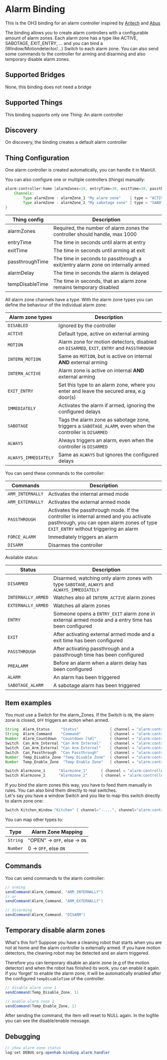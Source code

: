 # Alarm Binding

This is the OH3 binding for an alarm controller inspired by [Aritech](https://aritech-security.de) and [Abus](https://www.abus.com)  

The binding allows you to create alarm controllers with a configurable amount of alarm zones. Each alarm zone has a type like ACTIVE, SABOTAGE, EXIT_ENTRY, ... and you can bind a (Window/Motiondetector/...) Switch to each alarm zone. You can also send some commands to the controller for arming and disarming and also temporary disable alarm zones.

## Supported Bridges

None, this binding does not need a bridge

## Supported Things

This binding supports only one Thing: An alarm controller

## Discovery

On discovery, the binding creates a default alarm controller

## Thing Configuration

One alarm controller is created automatically, you can handle it in MainUI.  

You can also configure one or multiple controllers (things) manually:

```java
alarm:controller:home [alarmZones=10, entryTime=30, exitTime=30, passthroughTime=30, alarmDelay=30] {
    Channels:
        Type alarmZone : alarmZone_1 "My alarm zone"    [ type = "ACTIVE" ]
        Type alarmZone : alarmZone_2 "My sabotage zone" [ type = "SABOTAGE" ]
}
```

| Thing config    | Description                                                                    | 
|-----------------|--------------------------------------------------------------------------------|
| alarmZones      | Required, the number of alarm zones the controller should handle, max 1000     |
| entryTime       | The time in seconds until alarm at entry                                       |
| exitTime        | The time in seconds until arming at exit                                       |
| passthroughTime | The time in seconds to passthrough a exit/entry alarm zone on internally armed |
| alarmDelay      | The time in seconds the alarm is delayed                                       |
| tempDisableTime | The time in seconds, that an alarm zone remains temporary disabled             |

All alarm zone channels have a type. With the alarm zone types you can define the behaviour of the individual alarm zone:

| Alarm zone types         | Description                                                                                                       |
|--------------------------|-------------------------------------------------------------------------------------------------------------------|
| ```DISABLED```           | Ignored by the controller                                                                                         |
| ```ACTIVE```             | Default type, active on external arming                                                                           |
| ```MOTION```             | Alarm zone for motion detectors, disabled on ```DISARMED```, ```EXIT```, ```ENTRY``` and ```PASSTHROUGH```        |
| ```INTERN_MOTION```      | Same as ```MOTION```, but is active on internal **AND** external arming                                           |
| ```INTERN_ACTIVE```      | Alarm zone is active on internal **AND** external arming                                                          |
| ```EXIT_ENTRY```         | Set this type to an alarm zone, where you enter and leave the secured area, e.g door(s)                           |
| ```IMMEDIATELY```        | Activates the alarm if armed, ignoring the configured delays                                                      |
| ```SABOTAGE```           | Tags the alarm zone as sabotage zone, triggers a ```SABOTAGE_ALARM```, even when the controller is ```DISARMED``` |
| ```ALWAYS```             | Always triggers an alarm, even when the controller is ```DISARMED```                                              |
| ```ALWAYS_IMMEDIATELY``` | Same as ```ALWAYS``` but ignores the configured delays                                                            |


You can send these commands to the controller:

| Commands             | Description                                                                                                                                                                    |
|----------------------|--------------------------------------------------------------------------------------------------------------------------------------------------------------------------------|
| ```ARM_INTERNALLY``` | Activates the internal armed mode                                                                                                                                              |
| ```ARM_EXTERNALLY``` | Activates the external armed mode                                                                                                                                              |
| ```PASSTHROUGH```    | Activates the passthrough mode. If the controller is internal armed and you activate pasthrough, you can open alarm zones of type ```EXIT_ENTRY``` without triggering an alarm |
| ```FORCE_ALARM```    | Immediately triggers an alarm                                                                                                                                                  |
| ```DISARM```         | Disarmes the controller                                                                                                                                                        |

Available status:

| Status                 | Description                                                                                             |
|------------------------|---------------------------------------------------------------------------------------------------------|
| ```DISARMED```         | Disarmed, watching only alarm zones with type ```SABOTAGE```, ```ALWAYS``` and ```ALWAYS_IMMEDIATELY``` |
| ```INTERNALLY_ARMED``` | Watches also all ```INTERN_ACTIVE``` alarm zones                                                        |
| ```EXTERNALLY_ARMED``` | Watches all alarm zones                                                                                 |
| ```ENTRY```            | Someone opens a ```ENTRY_EXIT``` alarm zone in external armed mode and a entry time has been configured |
| ```EXIT```             | After activating external armed mode and a exit time has been configured                                |
| ```PASSTHROUGH```      | After activating passthrough and a passthrough time has been configured                                 |
| ```PREALARM```         | Before an alarm when a alarm delay has been configured                                                  |
| ```ALARM```            | An alarm has been triggered                                                                             |
| ```SABOTAGE_ALARM```   | A sabotage alarm has been triggered                                                                     |


## Item examples

You must use a Switch for the alarm_Zones. If the Switch is ```ON```, the alarm zone is closed, ```OFF``` triggers an action when armed.

```java
String  Alarm_Status     "Status"              { channel = "alarm:controller:home:status" }
String  Alarm_Command    "Command"             { channel = "alarm:controller:home:command" }
Number  Alarm_Countdown  "Countdown [%d]"      { channel = "alarm:controller:home:countdown" }
Switch  Can_Arm_Internal "Can Arm Internal"    { channel = "alarm:controller:home:internalArmingPossible" }
Switch  Can_Arm_External "Can Arm External"    { channel = "alarm:controller:home:externalArmingPossible" }
Switch  Can_Passthrough  "Can Passthrough"     { channel = "alarm:controller:home:passthroughPossible" }
Number  Temp_Disable_Zone "Temp Disable Zone"  { channel = "alarm:controller:home:tempDisableZone" }
Number  Temp_Enable_Zone  "Temp Enable Zone"   { channel = "alarm:controller:home:tempEnableZone" }

Switch Alarmzone_1      "Alarmzone_1"      { channel = "alarm:controller:home:alarmZone_1" }
Switch Alarmzone_2      "Alarmzone_2"      { channel = "alarm:controller:home:alarmZone_2" }
```

If you bind the alarm zones this way, you have to feed them manually in rules. You can also bind them directly to real switches.  
Let's say you have a window Switch and you like to map this switch directly to alarm zone one:

```java
Switch Kitchen_Window "Kitchen" { channel=".....", channel="alarm:controller:home:alarmZone_1" [profile="follow"] }
```

You can map other types to:

| Type         | Alarm Zone Mapping                                                                                             |
|--------------|---------------------------------------|
| ```String``` | "OPEN" -> ```OFF```, else -> ```ON``` |
| ```Number``` | 0 -> ```OFF```, else ```ON```         |

## Commands

You can send commands to the alarm controller:

```java
// arming
sendCommand(Alarm_Command, "ARM_INTERNALLY")
// or
sendCommand(Alarm_Command, "ARM_EXTERNALLY")

// disarming
sendCommand(Alarm_Command, "DISARM")
```

## Temporary disable alarm zones

What's this for? Suppose you have a cleaning robot that starts when you are not at home and the alarm controller is externally armed. If you have motion detectors, the cleaning robot may be detected and an alarm triggered.

Therefore you can temporary disable an alarm zone (e.g of the motion detector) and when the robot has finished its work, you can enable it again. If you 'forget' to enable the alarm zone, it will be automatically enabled after the configured ```tempDisableTime``` of the controller.

```java
// disable alarm zone 1
sendCommand(Temp_Disable_Zone, 1)

// enable alarm zone 1
sendCommand(Temp_Enable_Zone, 1)
```
After sending the command, the item will reset to NULL again. In the logfile you can see the disable/enable message.

## Debugging

```java
// show alarm zone status
log:set DEBUG org.openhab.binding.alarm.handler
```
